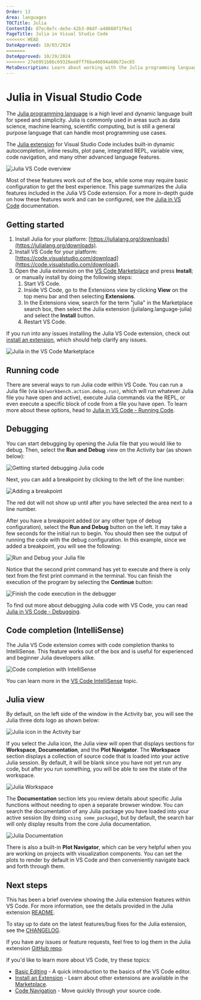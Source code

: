 ```yaml
---
Order: 13
Area: languages
TOCTitle: Julia
ContentId: d7ec8e7c-de5e-42b3-86df-a48660f1f6e1
PageTitle: Julia in Visual Studio Code
<<<<<<< HEAD
DateApproved: 10/03/2024
=======
DateApproved: 10/29/2024
>>>>>>> 27e6951b86c69326ee8ff76ba46694a60b72ec65
MetaDescription: Learn about working with the Julia programming language in Visual Studio Code.
---
```

# Julia in Visual Studio Code

The [Julia programming language](https://julialang.org) is a high level and dynamic language built for speed and simplicity. Julia is commonly used in areas such as data science, machine learning, scientific computing, but is still a general purpose language that can handle most programming use cases.

The [Julia extension](https://marketplace.visualstudio.com/items?itemName=julialang.language-julia) for Visual Studio Code includes built-in dynamic autocompletion, inline results, plot pane, integrated REPL, variable view, code navigation, and many other advanced language features.

![Julia VS Code overview](images/julia/overview.png)

Most of these features work out of the box, while some may require basic configuration to get the best experience. This page summarizes the Julia features included in the Julia VS Code extension. For a more in-depth guide on how these features work and can be configured, see the [Julia in VS Code](https://www.julia-vscode.org/docs/stable/) documentation.

## Getting started

1. Install Julia for your platform: [https://julialang.org/downloads](https://julialang.org/downloads).
2. Install VS Code for your platform: [https://code.visualstudio.com/download](https://code.visualstudio.com/download).
3. Open the Julia extension on the [VS Code Marketplace](https://marketplace.visualstudio.com/items?itemName=julialang.language-julia) and press **Install**; or manually install by doing the following steps:
    1. Start VS Code.
    2. Inside VS Code, go to the Extensions view by clicking **View** on the top menu bar and then selecting **Extensions**.
    3. In the Extensions view, search for the term "julia" in the Marketplace search box, then select the Julia extension (julialang.language-julia) and select the **Install** button.
    4. Restart VS Code.

If you run into any issues installing the Julia VS Code extension, check out [install an extension](/docs/editor/extension-marketplace.md#install-an-extension), which should help clarify any issues.

![Julia in the VS Code Marketplace](images/julia/julia-extension-marketplace.png)

## Running code

There are several ways to run Julia code within VS Code. You can run a Julia file (via `kb(workbench.action.debug.run)`, which will run whatever Julia file you have open and active), execute Julia commands via the REPL, or even execute a specific block of code from a file you have open. To learn more about these options, head to [Julia in VS Code - Running Code](https://www.julia-vscode.org/docs/stable/userguide/runningcode/).

## Debugging

You can start debugging by opening the Julia file that you would like to debug. Then, select the **Run and Debug** view on the Activity bar (as shown below):

![Getting started debugging Julia code](images/julia/debug1.png)

Next, you can add a breakpoint by clicking to the left of the line number:

![Adding a breakpoint](images/julia/debug2.png)

The red dot will not show up until after you have selected the area next to a line number.

After you have a breakpoint added (or any other type of debug configuration), select the **Run and Debug** button on the left. It may take a few seconds for the initial run to begin. You should then see the output of running the code with the debug configuration. In this example, since we added a breakpoint, you will see the following:

![Run and Debug your Julia file](images/julia/debug3.png)

Notice that the second print command has yet to execute and there is only text from the first print command in the terminal. You can finish the execution of the program by selecting the **Continue** button:

![Finish the code execution in the debugger](images/julia/debug4.png)

To find out more about debugging Julia code with VS Code, you can read [Julia in VS Code - Debugging](https://www.julia-vscode.org/docs/stable/userguide/debugging/).

## Code completion (IntelliSense)

The Julia VS Code extension comes with code completion thanks to IntelliSense. This feature works out of the box and is useful for experienced and beginner Julia developers alike.

![Code completion with IntelliSense](images/julia/code-completion.gif)

You can learn more in the [VS Code IntelliSense](/docs/editor/intellisense.md) topic.

## Julia view

By default, on the left side of the window in the Activity bar, you will see the Julia three dots logo as shown below:

![Julia icon in the Activity bar](images/julia/julia-tab1.png)

If you select the Julia icon, the Julia view will open that displays sections for **Workspace**, **Documentation**, and the **Plot Navigator**. The **Workspace** section displays a collection of source code that is loaded into your active Julia session. By default, it will be blank since you have not yet run any code, but after you run something, you will be able to see the state of the workspace.

![Julia Workspace](images/julia/julia-tab2.png)

The **Documentation** section lets you review details about specific Julia functions without needing to open a separate browser window. You can search the documentation of any Julia package you have loaded into your active session (by doing `using some_package`), but by default, the search bar will only display results from the core Julia documentation.

![Julia Documentation](images/julia/julia-tab3.png)

There is also a built-in **Plot Navigator**, which can be very helpful when you are working on projects with visualization components. You can set the plots to render by default in VS Code and then conveniently navigate back and forth through them.

## Next steps

This has been a brief overview showing the Julia extension features within VS Code. For more information, see the details provided in the Julia extension [README](https://github.com/julia-vscode/julia-vscode#julia).

To stay up to date on the latest features/bug fixes for the Julia extension, see the [CHANGELOG](https://github.com/julia-vscode/julia-vscode/blob/master/CHANGELOG.md).

If you have any issues or feature requests, feel free to log them in the Julia extension [GitHub repo](https://github.com/julia-vscode/julia-vscode/issues).

If you'd like to learn more about VS Code, try these topics:

* [Basic Editing](/docs/editor/codebasics.md) - A quick introduction to the basics of the VS Code editor.
* [Install an Extension](/docs/editor/extension-marketplace.md) - Learn about other extensions are available in the [Marketplace](https://marketplace.visualstudio.com/vscode).
* [Code Navigation](/docs/editor/editingevolved.md) - Move quickly through your source code.
